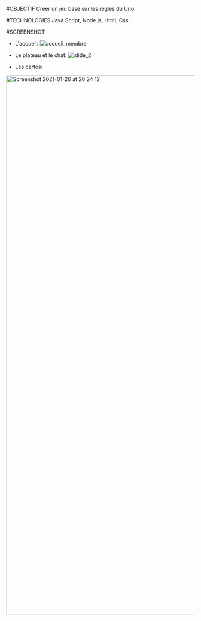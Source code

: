 #OBJECTIF
Créer un jeu basé sur les règles du Uno.

#TECHNOLOGIES
Java Script, Node.js, Html, Css.

#SCREENSHOT
- L'accueil:
![accueil_membre](https://user-images.githubusercontent.com/73828008/209828431-21ba3e87-5a69-46b3-afa6-3d4d21c8312f.png)

- Le plateau et le chat:
![slide_2](https://user-images.githubusercontent.com/73828008/209829297-7540d988-2ed1-4701-abfa-e794ecb49085.png)

- Les cartes: 
<img width="1440" alt="Screenshot 2021-01-26 at 20 24 12" src="https://user-images.githubusercontent.com/73828008/209828854-21252ef5-1885-44fe-be12-8078d8575507.png">

